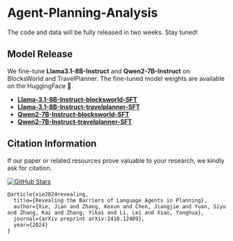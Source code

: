 # Agent-Planning-Analysis

The code and data will be fully released in two weeks. Stay tuned!



## Model Release

We fine-tune **Llama3.1-8B-Instruct** and **Qwen2-7B-Instruct** on BlocksWorld and TravelPlanner. The fine-tuned model weights are available on the HuggingFace 🤗.

- **[Llama-3.1-8B-Instruct-blocksworld-SFT](https://huggingface.co/hsaest/Llama-3.1-8B-Instruct-blocksworld-SFT)**
- **[Llama-3.1-8B-Instruct-travelplanner-SFT](https://huggingface.co/hsaest/Llama-3.1-8B-Instruct-travelplanner-SFT)**
- **[Qwen2-7B-Instruct-blocksworld-SFT](https://huggingface.co/hsaest/Qwen2-7B-Instruct-blocksworld-SFT)**
- **[Qwen2-7B-Instruct-travelplanner-SFT](https://huggingface.co/hsaest/Qwen2-7B-Instruct-travelplanner-SFT)**



## Citation Information

If our paper or related resources prove valuable to your research, we kindly ask for citation. 

<a href="https://github.com/hsaest/Agent-Planning-Analysis"><img src="https://img.shields.io/github/stars/hsaest/Agent-Planning-Analysis?style=social&label=Agent-Planning-Analysis" alt="GitHub Stars"></a>

```
@article{xie2024revealing,
  title={Revealing the Barriers of Language Agents in Planning},
  author={Xie, Jian and Zhang, Kexun and Chen, Jiangjie and Yuan, Siyu and Zhang, Kai and Zhang, Yikai and Li, Lei and Xiao, Yanghua},
  journal={arXiv preprint arXiv:2410.12409},
  year={2024}
}
```
